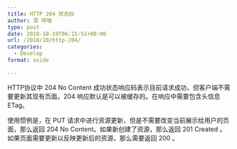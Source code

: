 ```yaml
---
title: HTTP 204 状态码
author: 深 呼吸
type: post
date: 2018-10-19T06:15:51+00:00
url: /2018/10/http-204/
categories:
  - Develop
format: aside

---
```

HTTP协议中 204 No Content 成功状态响应码表示目前请求成功，但客户端不需要更新其现有页面。204 响应默认是可以被缓存的。在响应中需要包含头信息 ETag。

使用惯例是，在 PUT 请求中进行资源更新，但是不需要改变当前展示给用户的页面，那么返回 204 No Content。如果新创建了资源，那么返回 201 Created 。如果页面需要更新以反映更新后的资源，那么需要返回 200 。